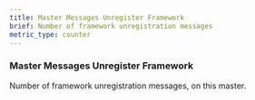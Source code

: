 ```yaml
---
title: Master Messages Unregister Framework
brief: Number of framework unregistration messages
metric_type: counter
---
```

### Master Messages Unregister Framework

Number of framework unregistration messages, on this master.